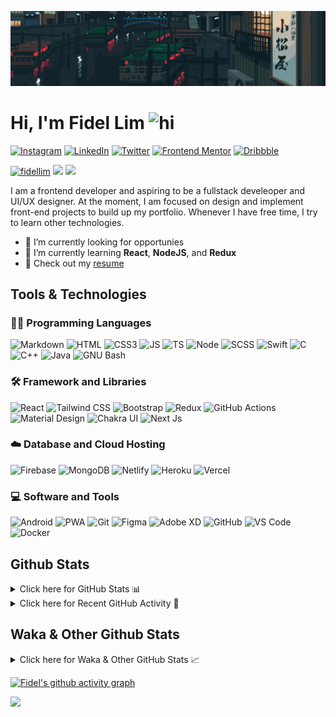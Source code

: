 ![Tokyo Downtown](tokyoDowntown.gif)

# Hi, I'm Fidel Lim <img src="https://user-images.githubusercontent.com/1303154/88677602-1635ba80-d120-11ea-84d8-d263ba5fc3c0.gif" width="28px" alt="hi">

[![Instagram](https://img.shields.io/badge/-Instagram-E4405F?logo=instagram&logoColor=white&style=flat-square)](https://www.instagram.com/_fidel_lim_/)
[![LinkedIn](https://img.shields.io/badge/-LinkedIn-0A66C2?logo=linkedin&style=flat-square)](https://www.linkedin.com/in/fidellim/)
[![Twitter](https://img.shields.io/badge/-Twitter-1DA1F2?logo=twitter&logoColor=white&style=flat-square)](https://twitter.com/fidellim)
[![Frontend Mentor](https://img.shields.io/badge/-Frontend_Mentor-3F54A3?logo=frontendmentor&logoColor=white&style=flat-square)](https://www.frontendmentor.io/profile/fidellim)
[![Dribbble](https://img.shields.io/badge/-Dribbble-EA4C89?logo=dribbble&logoColor=white&style=flat-square)](https://dribbble.com/fidellim)

[<img src="https://komarev.com/ghpvc/?username=fidellim&label=Profile%20views&color=0e75b6&style=flat-square" alt="fidellim" />](https://github.com/fidellim/fidellim)
[<img src="https://img.shields.io/badge/Email-lim.fidel%40gmail.com-orange?style=flat-square&logo=gmail">](mailto:lim.fidel@gmail.com)
[<img src="https://img.shields.io/badge/Personal%20Site-fidellim--portfolio.netlify.app-red?style=flat-square&logo=safari">](https://fidellim-portfolio.netlify.app/)

I am a frontend developer and aspiring to be a fullstack develeoper and UI/UX designer. At the moment, I am focused on design and implement front-end projects to build up my portfolio. Whenever I have free time, I try to learn other technologies.

- 🔭 I’m currently looking for opportunies
- 🌱 I’m currently learning **React**, **NodeJS**, and **Redux**
- 📝 Check out my [resume](https://fidellim-portfolio.netlify.app/Resume)

## Tools & Technologies

### 👨‍💻 Programming Languages

![Markdown](https://img.shields.io/badge/-Markdown-000000?logo=markdown&logoColor=white&style=flat-square)
![HTML](https://img.shields.io/badge/-HTML-E34F26?logo=html5&logoColor=white&style=flat-square)
![CSS3](https://img.shields.io/badge/-CSS-157286?logo=css3&style=flat-square)
![JS](https://img.shields.io/badge/-JavaScript-F7DF1E?logo=javascript&logoColor=black&logoWidth=25&style=flat-square)
![TS](https://img.shields.io/badge/-TypeScript-3178C6?logo=typescript&logoColor=black&logoWidth=25&style=flat-square)
![Node](https://img.shields.io/badge/-NodeJS-F05032?logo=node.js&logoColor=white&style=flat-square)
![SCSS](https://img.shields.io/badge/-SASS-C76494?logo=sass&logoColor=white&logoWidth=25&style=flat-square)
![Swift](https://img.shields.io/badge/-Swift-FA7343?logo=swift&logoColor=white&logoWidth=25&style=flat-square)
![C](https://custom-icon-badges.herokuapp.com/badge/C-03599C.svg?logo=c-in-hexagon&logoColor=white&style=flat-square)
![C++](https://custom-icon-badges.herokuapp.com/badge/C++-CC0000.svg?logo=cpp2&logoColor=white&style=flat-square)
![Java](https://img.shields.io/badge/-Java-007396?logo=java&logoColor=white&logoWidth=25&style=flat-square)
![GNU Bash](https://img.shields.io/badge/-Bash-4EAA25?logo=gnubash&logoColor=white&logoWidth=25&style=flat-square)

### 🛠️ Framework and Libraries

![React](https://img.shields.io/badge/-React-000000?logo=react&logoColor=61DAFB&style=flat-square)
![Tailwind CSS](https://img.shields.io/badge/-Tailwind_CSS-15B3C0?logo=tailwindcss&logoColor=white&logoWidth=25&style=flat-square)
![Bootstrap](https://img.shields.io/badge/-Bootstrap-7952B3?logo=bootstrap&logoColor=white&logoWidth=25)
![Redux](https://img.shields.io/badge/-Redux-764ABC?logo=redux&logoColor=white&logoWidth=25)
![GitHub Actions](https://img.shields.io/badge/-GitHub_Actions-2088FF?logo=githubactions&logoColor=white&logoWidth=25)
![Material Design](https://img.shields.io/badge/-Material_Design-000?logo=materialdesign&logoColor=757575&logoWidth=25)
![Chakra UI](https://img.shields.io/badge/-Chakra_UI-319795?logo=chakraui&logoColor=fff&logoWidth=25)
![Next Js](https://img.shields.io/badge/-Next_JS-000?logo=next.js&logoColor=fff&logoWidth=25)

### ☁️ Database and Cloud Hosting

![Firebase](https://img.shields.io/badge/-Firebase-F05032?logo=firebase&logoColor=white&style=flat-square)
![MongoDB](https://img.shields.io/badge/-MongoDB-47A248?logo=mongodb&logoColor=white&style=flat-square)
![Netlify](https://img.shields.io/badge/-Netlify-00C7B7?logo=netlify&logoColor=white&style=flat-square)
![Heroku](https://img.shields.io/badge/-Heroku-430098?logo=heroku&logoColor=white&logoWidth=25)
![Vercel](https://img.shields.io/badge/-Vercel-000000?logo=vercel&logoColor=white&style=flat-square)

### 💻 Software and Tools

![Android](https://img.shields.io/badge/-Android-3DDC84?logo=android&logoColor=black&logoWidth=25&style=flat-square)
![PWA](https://img.shields.io/badge/-PWA-550EBE?logo=pwa&logoColor=white&style=flat-square)
![Git](https://img.shields.io/badge/-Git-F05032?logo=git&logoColor=white&style=flat-square)
![Figma](https://img.shields.io/badge/-Figma-F24E1E?logo=figma&logoColor=white&style=flat-square)
![Adobe XD](https://img.shields.io/badge/-Adobe%20XD-FF61F6?logo=adobe%20xd&logoColor=black&logoWidth=25&style=flat-square)
![GitHub](https://img.shields.io/badge/-GitHub-181717?logo=github&style=flat-square)
![VS Code](https://img.shields.io/badge/-VS%20Code-007ACC?logo=visual%20studio%20code&style=flat-square)
![Docker](https://img.shields.io/badge/-Docker-2496ED?logo=docker&logoColor=white&style=flat-square)

<!-- https://github.com/JaeSeoKim/badge42 -->

<!-- ## 42 Stats

<details>
<summary> Click here for &nbsp;
<img src="https://img.shields.io/badge/-Abu_Dhabi-000000?logo=42&style=flat-square">
</summary> -->

<!-- <img src="https://badge42.herokuapp.com/api/stats/flim?privacyEmail=true">
<img src="https://badge42.herokuapp.com/api/stats/flim?cursus=C%20Piscine&privacyEmail=true"> -->

<!-- [![flim's 42 stats](https://badge42.vercel.app/api/v2/stats/cl1c1a9ce001109mq8crq44uh?cursusId=9)](https://github.com/JaeSeoKim/badge42)
[![flim's 42 stats](https://badge42.vercel.app/api/v2/stats/cl1c1a9ce001109mq8crq44uh?cursusId=21)](https://github.com/JaeSeoKim/badge42) -->

</details>

## Github Stats

<details>
	<summary>
		Click here for GitHub Stats 📊
	</summary>
	<br/>

<img src="https://github-readme-stats.vercel.app/api/top-langs/?username=fidellim&layout=compact&langs_count=8&hide=scss,css,html&theme=dracula&border_color=ff4499" alt="fidellim" />
<img src="https://github-readme-stats.vercel.app/api?username=fidellim&show_icons=true&locale=en&theme=tokyonight&hide_border=true" alt="fidellim" />
<img src="https://github-readme-streak-stats.herokuapp.com?user=fidellim&theme=material-palenight&hide_border=true&date_format=M%20j%5B%2C%20Y%5D" alt="fidellim" />

</details>

<details>
	<summary>
		Click here for Recent GitHub Activity 🚴
	</summary>
	<br/>

<!--RECENT_ACTIVITY:start-->

1. 📔 Created new repository [fidellim/HooBank-Landing-Page](https://github.com/fidellim/HooBank-Landing-Page)
2. 📔 Created new repository [fidellim/Sun_Exam](https://github.com/fidellim/Sun_Exam)
3. 📔 Created new repository [fidellim/QR-Code-Component-FEM](https://github.com/fidellim/QR-Code-Component-FEM)
4. 💪 Opened PR [#279](https://github.com/anmol098/waka-readme-stats/pull/279) in [anmol098/waka-readme-stats](https://github.com/anmol098/waka-readme-stats)
5. 🔱 Forked [fidellim/waka-readme-stats](https://github.com/fidellim/waka-readme-stats) from [anmol098/waka-readme-stats](https://github.com/anmol098/waka-readme-stats)
<!--RECENT_ACTIVITY:end-->

<!--RECENT_ACTIVITY:last_update_end-->

</details>

## Waka & Other Github Stats

<details>
	<summary>
		Click here for Waka & Other GitHub Stats 📈
	</summary>
	<br/>

<!--START_SECTION:waka-->
![Lines of code](https://img.shields.io/badge/From%20Hello%20World%20I%27ve%20Written-654%20Thousand%20lines%20of%20code-blue)

**🐱 My GitHub Data** 

> 🏆 1,499 Contributions in the Year 2022
 > 
> 📦 176.6 kB Used in GitHub's Storage 
 > 
> 💼 Opted to Hire
 > 
> 📜 74 Public Repositories 
 > 
> 🔑 0 Private Repositories  
 > 
**I'm a Night 🦉** 

```text
🌞 Morning    87 commits     ███░░░░░░░░░░░░░░░░░░░░░░   11.74% 
🌆 Daytime    263 commits    ████████░░░░░░░░░░░░░░░░░   35.49% 
🌃 Evening    283 commits    █████████░░░░░░░░░░░░░░░░   38.19% 
🌙 Night      108 commits    ███░░░░░░░░░░░░░░░░░░░░░░   14.57%

```
📅 **I'm Most Productive on Thursday** 

```text
Monday       107 commits    ███░░░░░░░░░░░░░░░░░░░░░░   14.44% 
Tuesday      67 commits     ██░░░░░░░░░░░░░░░░░░░░░░░   9.04% 
Wednesday    98 commits     ███░░░░░░░░░░░░░░░░░░░░░░   13.23% 
Thursday     155 commits    █████░░░░░░░░░░░░░░░░░░░░   20.92% 
Friday       87 commits     ███░░░░░░░░░░░░░░░░░░░░░░   11.74% 
Saturday     113 commits    ███░░░░░░░░░░░░░░░░░░░░░░   15.25% 
Sunday       114 commits    ███░░░░░░░░░░░░░░░░░░░░░░   15.38%

```


📊 **This Week I Spent My Time On** 

```text
⌚︎ Time Zone: Asia/Dubai

💬 Programming Languages: 
JavaScript               15 hrs 42 mins      ███████████████████░░░░░░   77.85% 
Markdown                 2 hrs 38 mins       ███░░░░░░░░░░░░░░░░░░░░░░   13.05% 
CSS                      1 hr 11 mins        █░░░░░░░░░░░░░░░░░░░░░░░░   5.92% 
JSON                     14 mins             ░░░░░░░░░░░░░░░░░░░░░░░░░   1.18% 
Diff                     13 mins             ░░░░░░░░░░░░░░░░░░░░░░░░░   1.09%

🔥 Editors: 
VS Code                  20 hrs 11 mins      █████████████████████████   100.0%

🐱‍💻 Projects: 
modern-ui-with-tailwind-s13 hrs 11 mins      ████████████████░░░░░░░░░   65.38% 
Exercism                 4 hrs 50 mins       ██████░░░░░░░░░░░░░░░░░░░   23.97% 
fidellim-portfolio-nextjs1 hr 58 mins        ██░░░░░░░░░░░░░░░░░░░░░░░   9.77% 
giphy_rest_api_search_app8 mins              ░░░░░░░░░░░░░░░░░░░░░░░░░   0.71% 
numberbender-app         1 min               ░░░░░░░░░░░░░░░░░░░░░░░░░   0.12%

💻 Operating System: 
Windows                  15 hrs 20 mins      ███████████████████░░░░░░   76.03% 
Mac                      4 hrs 50 mins       ██████░░░░░░░░░░░░░░░░░░░   23.97%

```

**I Mostly Code in JavaScript** 

```text
JavaScript               19 repos            ███████░░░░░░░░░░░░░░░░░░   30.16% 
SCSS                     17 repos            ██████░░░░░░░░░░░░░░░░░░░   26.98% 
HTML                     10 repos            ████░░░░░░░░░░░░░░░░░░░░░   15.87% 
CSS                      7 repos             ██░░░░░░░░░░░░░░░░░░░░░░░   11.11% 
C                        4 repos             █░░░░░░░░░░░░░░░░░░░░░░░░   6.35%

```



 Last Updated on 02/10/2022 10:35:05 UTC
<!--END_SECTION:waka-->

</details>

[![Fidel's github activity graph](https://activity-graph.herokuapp.com/graph?username=fidellim&theme=material-palenight&hide_border=true)](https://github.com/ashutosh00710/github-readme-activity-graph)

<img src="https://capsule-render.vercel.app/api?type=waving&color=gradient&height=80&section=footer"/>
